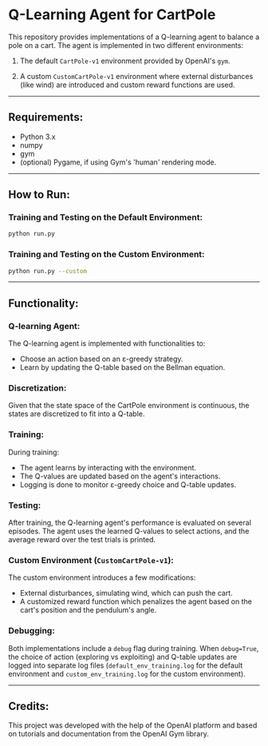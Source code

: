 # Q-Learning Agent for CartPole

This repository provides implementations of a Q-learning agent to balance a pole on a cart. The agent is implemented in two different environments:

1. The default `CartPole-v1` environment provided by OpenAI's `gym`.

2. A custom `CustomCartPole-v1` environment where external disturbances (like wind) are introduced and custom reward functions are used.

---

## Requirements:

- Python 3.x
- numpy
- gym
- (optional) Pygame, if using Gym's 'human' rendering mode.

---

## How to Run:

### Training and Testing on the Default Environment:

```bash
python run.py
```

### Training and Testing on the Custom Environment:

```bash
python run.py --custom
```

---

## Functionality:

### Q-learning Agent:

The Q-learning agent is implemented with functionalities to:

- Choose an action based on an ε-greedy strategy.
- Learn by updating the Q-table based on the Bellman equation.

### Discretization:

Given that the state space of the CartPole environment is continuous, the states are discretized to fit into a Q-table.

### Training:

During training:

- The agent learns by interacting with the environment.
- The Q-values are updated based on the agent's interactions.
- Logging is done to monitor ε-greedy choice and Q-table updates.

### Testing:

After training, the Q-learning agent's performance is evaluated on several episodes. The agent uses the learned Q-values to select actions, and the average reward over the test trials is printed.

### Custom Environment (`CustomCartPole-v1`):

The custom environment introduces a few modifications:

- External disturbances, simulating wind, which can push the cart.
- A customized reward function which penalizes the agent based on the cart's position and the pendulum's angle.

### Debugging:

Both implementations include a `debug` flag during training. When `debug=True`, the choice of action (exploring vs exploiting) and Q-table updates are logged into separate log files (`default_env_training.log` for the default environment and `custom_env_training.log` for the custom environment).

---

## Credits:

This project was developed with the help of the OpenAI platform and based on tutorials and documentation from the OpenAI Gym library.
